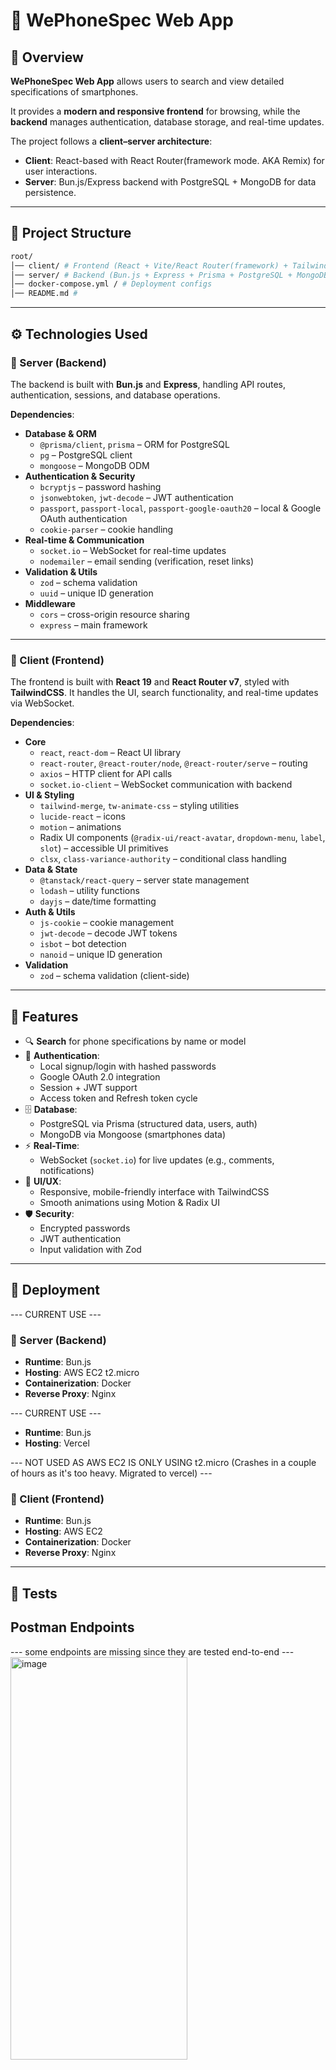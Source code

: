 # 📱 WePhoneSpec Web App

## 📖 Overview
**WePhoneSpec Web App** allows users to search and view detailed specifications of smartphones.  

It provides a **modern and responsive frontend** for browsing, while the **backend** manages authentication, database storage, and real-time updates.

The project follows a **client–server architecture**:
- **Client**: React-based with React Router(framework mode. AKA Remix) for user interactions.
- **Server**: Bun.js/Express backend with PostgreSQL + MongoDB for data persistence.

---

## 📂 Project Structure
```bash
root/
│── client/ # Frontend (React + Vite/React Router(framework) + TailwindCSS)
│── server/ # Backend (Bun.js + Express + Prisma + PostgreSQL + MongoDB + Mongoose)
│── docker-compose.yml / # Deployment configs
│── README.md # 
```
---

## ⚙️ Technologies Used

### 🔹 Server (Backend)
The backend is built with **Bun.js** and **Express**, handling API routes, authentication, sessions, and database operations.

**Dependencies**:
- **Database & ORM**
  - `@prisma/client`, `prisma` – ORM for PostgreSQL
  - `pg` – PostgreSQL client
  - `mongoose` – MongoDB ODM
- **Authentication & Security**
  - `bcryptjs` – password hashing
  - `jsonwebtoken`, `jwt-decode` – JWT authentication
  - `passport`, `passport-local`, `passport-google-oauth20` – local & Google OAuth authentication
  - `cookie-parser` – cookie handling
- **Real-time & Communication**
  - `socket.io` – WebSocket for real-time updates
  - `nodemailer` – email sending (verification, reset links)
- **Validation & Utils**
  - `zod` – schema validation
  - `uuid` – unique ID generation
- **Middleware**
  - `cors` – cross-origin resource sharing
  - `express` – main framework

---

### 🔹 Client (Frontend)
The frontend is built with **React 19** and **React Router v7**, styled with **TailwindCSS**. It handles the UI, search functionality, and real-time updates via WebSocket.

**Dependencies**:
- **Core**
  - `react`, `react-dom` – React UI library
  - `react-router`, `@react-router/node`, `@react-router/serve` – routing
  - `axios` – HTTP client for API calls
  - `socket.io-client` – WebSocket communication with backend
- **UI & Styling**
  - `tailwind-merge`, `tw-animate-css` – styling utilities
  - `lucide-react` – icons
  - `motion` – animations
  - Radix UI components (`@radix-ui/react-avatar`, `dropdown-menu`, `label`, `slot`) – accessible UI primitives
  - `clsx`, `class-variance-authority` – conditional class handling
- **Data & State**
  - `@tanstack/react-query` – server state management
  - `lodash` – utility functions
  - `dayjs` – date/time formatting
- **Auth & Utils**
  - `js-cookie` – cookie management
  - `jwt-decode` – decode JWT tokens
  - `isbot` – bot detection
  - `nanoid` – unique ID generation
- **Validation**
  - `zod` – schema validation (client-side)

---

## 🔑 Features
- 🔍 **Search** for phone specifications by name or model  
- 🔐 **Authentication**:
  - Local signup/login with hashed passwords
  - Google OAuth 2.0 integration
  - Session + JWT support
  - Access token and Refresh token cycle
- 🗄️ **Database**:
  - PostgreSQL via Prisma (structured data, users, auth)
  - MongoDB via Mongoose (smartphones data)
- ⚡ **Real-Time**:
  - WebSocket (`socket.io`) for live updates (e.g., comments, notifications)
- 🎨 **UI/UX**:
  - Responsive, mobile-friendly interface with TailwindCSS
  - Smooth animations using Motion & Radix UI
- 🛡️ **Security**:
  - Encrypted passwords
  - JWT authentication
  - Input validation with Zod

---

## 🚀 Deployment

--- CURRENT USE ---
### 🔹 Server (Backend)
- **Runtime**: Bun.js
- **Hosting**: AWS EC2 t2.micro
- **Containerization**: Docker  
- **Reverse Proxy**: Nginx

--- CURRENT USE ---
- **Runtime**: Bun.js
- **Hosting**: Vercel

--- NOT USED AS AWS EC2 IS ONLY USING t2.micro (Crashes in a couple of hours as it's too heavy. Migrated to vercel) ---
### 🔹 Client (Frontend)
- **Runtime**: Bun.js
- **Hosting**: AWS EC2 
- **Containerization**: Docker  
- **Reverse Proxy**: Nginx  

---

## 🧪 Tests

## Postman Endpoints
--- some endpoints are missing since they are tested end-to-end ---
<img width="283" height="644" alt="image" src="https://github.com/user-attachments/assets/1b2bf11d-cbec-4ef6-af4f-12f2c3d3a24e" />

